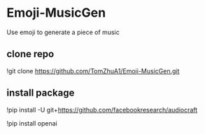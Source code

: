 # Emoji-MusicGen
Use emoji to generate a piece of music


## clone repo
!git clone https://github.com/TomZhuA1/Emoji-MusicGen.git

## install package
!pip install -U git+https://github.com/facebookresearch/audiocraft

!pip install openai

